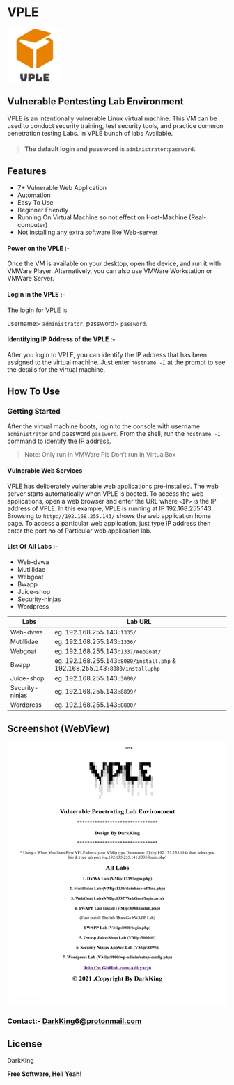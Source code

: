 # VPLE 
<img src="https://github.com/Adityaraj6/VPLE/blob/main/VPLE.png" width="125" height="125">

## Vulnerable Pentesting Lab Environment

VPLE is an intentionally vulnerable Linux virtual machine. This VM can be used to conduct security training, test security tools, and practice common penetration testing Labs. In VPLE bunch of labs Available.

> #### The default login and password is `administrator`:`password`.


## Features

- 7+ Vulnerable Web Application 
- Automation
- Easy To Use
- Beginner Friendly
- Running On Virtual Machine so not effect on Host-Machine (Real-computer)
- Not installing any extra software like Web-server

#### Power on the VPLE :-
Once the VM is available on your desktop, open the device, and run it with VMWare Player. Alternatively, you can also use VMWare Workstation or VMWare Server.

#### Login in the VPLE :-
The login for VPLE is 

username:- ``administrator``.
password:- ``password``.
#### Identifying IP Address of the VPLE :-
After you login to VPLE, you can identify the IP address that has been assigned to the virtual machine. Just enter ``hostname -I`` at the prompt to see the details for the virtual machine.

## How To Use

### Getting Started
After the virtual machine boots, login to the console with username `administrator` and password `password`. From the shell, run the `hostname -I` command to identify the IP address.

> Note: Only run in VMWare Pls Don’t run in VirtualBox

#### Vulnerable Web Services

VPLE has deliberately vulnerable web applications pre-installed. The web server starts automatically when VPLE is booted. To access the web applications, open a web browser and enter the URL where `<IP>` is the IP address of VPLE.
In this example, VPLE is running at IP 192.168.255.143. Browsing to `http://192.168.255.143/` shows the web application home page.
To access a particular web application, just type IP address then enter the port no of Particular web application lab. 

#### List Of All Labs :-

- Web-dvwa 
- Mutillidae 
- Webgoat 
- Bwapp 
- Juice-shop 
- Security-ninjas 
- Wordpress 

| Labs | Lab URL |
| ------ | ------ |
| Web-dvwa | eg. 192.168.255.143`:1335/` |
| Mutillidae | eg. 192.168.255.143`:1336/` |
| Webgoat | eg. 192.168.255.143`:1337/WebGoat/` |
| Bwapp | eg. 192.168.255.143`:8080/install.php` & 192.168.255.143`:8080/install.php` |
| Juice-shop | eg. 192.168.255.143`:3000/` |
| Security-ninjas | eg. 192.168.255.143`:8899/` |
| Wordpress | eg. 192.168.255.143`:8800/` |

## Screenshot (WebView)
<img src="https://github.com/Adityaraj6/VPLE/blob/main/VPLE%20WebView.jpg" width="510" height="606">

### Contact:- DarkKing6@protonmail.com 
## License

DarkKing

**Free Software, Hell Yeah!**

